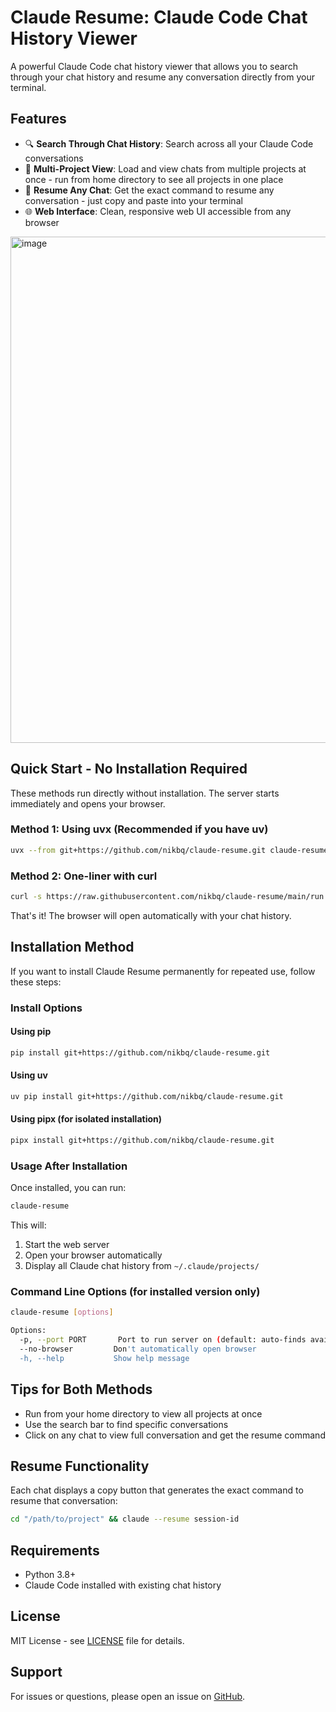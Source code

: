 # Claude Resume: Claude Code Chat History Viewer

A powerful Claude Code chat history viewer that allows you to search through your chat history and resume any conversation directly from your terminal.

## Features

- 🔍 **Search Through Chat History**: Search across all your Claude Code conversations
- 📁 **Multi-Project View**: Load and view chats from multiple projects at once - run from home directory to see all projects in one place
- 🎯 **Resume Any Chat**: Get the exact command to resume any conversation - just copy and paste into your terminal
- 🌐 **Web Interface**: Clean, responsive web UI accessible from any browser

<img width="1440" height="810" alt="image" src="https://github.com/user-attachments/assets/1efc6868-589b-45a1-b426-665291409173" />



## Quick Start - No Installation Required

These methods run directly without installation. The server starts immediately and opens your browser.

### Method 1: Using uvx (Recommended if you have uv)
```bash
uvx --from git+https://github.com/nikbq/claude-resume.git claude-resume
```

### Method 2: One-liner with curl
```bash
curl -s https://raw.githubusercontent.com/nikbq/claude-resume/main/run.py | python3
```

That's it! The browser will open automatically with your chat history.

## Installation Method

If you want to install Claude Resume permanently for repeated use, follow these steps:

### Install Options

#### Using pip
```bash
pip install git+https://github.com/nikbq/claude-resume.git
```

#### Using uv
```bash
uv pip install git+https://github.com/nikbq/claude-resume.git
```

#### Using pipx (for isolated installation)
```bash
pipx install git+https://github.com/nikbq/claude-resume.git
```

### Usage After Installation

Once installed, you can run:
```bash
claude-resume
```

This will:
1. Start the web server
2. Open your browser automatically
3. Display all Claude chat history from `~/.claude/projects/`

### Command Line Options (for installed version only)

```bash
claude-resume [options]

Options:
  -p, --port PORT       Port to run server on (default: auto-finds available)
  --no-browser         Don't automatically open browser
  -h, --help           Show help message
```

## Tips for Both Methods
- Run from your home directory to view all projects at once
- Use the search bar to find specific conversations
- Click on any chat to view full conversation and get the resume command

## Resume Functionality

Each chat displays a copy button that generates the exact command to resume that conversation:
```bash
cd "/path/to/project" && claude --resume session-id
```

## Requirements

- Python 3.8+
- Claude Code installed with existing chat history

## License

MIT License - see [LICENSE](LICENSE) file for details.

## Support

For issues or questions, please open an issue on [GitHub](https://github.com/nikbq/claude-resume/issues).
